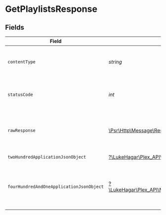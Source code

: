 # GetPlaylistsResponse


## Fields

| Field                                                                                                                                    | Type                                                                                                                                     | Required                                                                                                                                 | Description                                                                                                                              |
| ---------------------------------------------------------------------------------------------------------------------------------------- | ---------------------------------------------------------------------------------------------------------------------------------------- | ---------------------------------------------------------------------------------------------------------------------------------------- | ---------------------------------------------------------------------------------------------------------------------------------------- |
| `contentType`                                                                                                                            | *string*                                                                                                                                 | :heavy_check_mark:                                                                                                                       | HTTP response content type for this operation                                                                                            |
| `statusCode`                                                                                                                             | *int*                                                                                                                                    | :heavy_check_mark:                                                                                                                       | HTTP response status code for this operation                                                                                             |
| `rawResponse`                                                                                                                            | [\Psr\Http\Message\ResponseInterface](https://www.php-fig.org/psr/psr-7/#33-psrhttpmessageresponseinterface)                             | :heavy_check_mark:                                                                                                                       | Raw HTTP response; suitable for custom response parsing                                                                                  |
| `twoHundredApplicationJsonObject`                                                                                                        | [?\LukeHagar\Plex_API\Models\Operations\GetPlaylistsResponseBody](../../Models/Operations/GetPlaylistsResponseBody.md)                   | :heavy_minus_sign:                                                                                                                       | returns all playlists                                                                                                                    |
| `fourHundredAndOneApplicationJsonObject`                                                                                                 | [?\LukeHagar\Plex_API\Models\Operations\GetPlaylistsPlaylistsResponseBody](../../Models/Operations/GetPlaylistsPlaylistsResponseBody.md) | :heavy_minus_sign:                                                                                                                       | Unauthorized - Returned if the X-Plex-Token is missing from the header or query.                                                         |